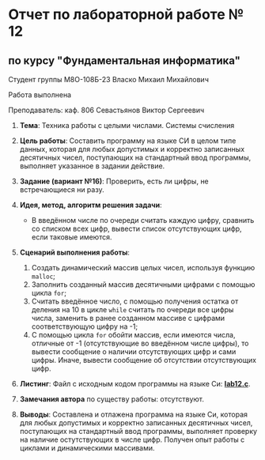 # Отчет по лабораторной работе № 12
## по курсу "Фундаментальная информатика"

Студент группы М8О-108Б-23 Власко Михаил Михайлович

Работа выполнена

Преподаватель: каф. 806 Севастьянов Виктор Сергеевич

1. **Тема**: Техника работы с целыми числами. Системы счисления
2. **Цель работы**: Составить программу на языке СИ в целом типе данных, которая для любых допустимых и корректно 
записанных десятичных чисел, поступающих на стандартный ввод программы, выполняет указанное в задании действие.
3. **Задание (вариант №16)**: Проверить, есть ли цифры, не встречающиеся ни разу.

4. **Идея, метод, алгоритм решения задачи**:
    - В введённом числе по очереди считать каждую цифру, сравнить со списком всех цифр, вывести список отсутствующих 
цифр, если таковые имеются. 
5. **Сценарий выполнения работы**:
   1. Создать динамический массив целых чисел, используя функцию ```malloc```;
   2. Заполнить созданный массив десятичными цифрами с помощью цикла ```for```;
   3. Считать введённое число, с помощью получения остатка от деления на 10 в цикле ```while``` считать по очереди все 
цифры числа, заменить в ранее созданном массиве с цифрами соответствующую цифру на -1;
   4. С помощью цикла ```for``` обойти массив, если имеются числа, отличные от -1 (отсутствующие во введённом числе 
цифры), то вывести сообщение о наличии отсутствующих цифр и сами цифры. Иначе, вывести сообщение об отсутствии 
отсутствующих цифр.

6. **Листинг**:
Файл с исходным кодом программы на языке Си: **[lab12.c](lab12.c)**.

7. **Замечания автора** по существу работы: отсутствуют.

8. **Выводы**: Составлена и отлажена программа на языке Си, которая для любых допустимых и корректно 
записанных десятичных чисел, поступающих на стандартный ввод программы, выполняет проверку на наличие остутствующих в 
числе цифр. Получен опыт работы с циклами и динамическими массивами. 
